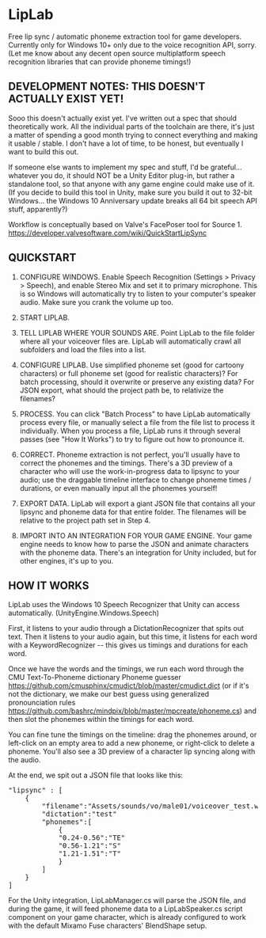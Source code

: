 # LipLab

Free lip sync / automatic phoneme extraction tool for game developers. Currently only for Windows 10+ only due to the voice recognition API, sorry. (Let me know about any decent open source multiplatform speech recognition libraries that can provide phoneme timings!)

## DEVELOPMENT NOTES: THIS DOESN'T ACTUALLY EXIST YET!

Sooo this doesn't actually exist yet. I've written out a spec that should theoretically work. All the individual parts of the toolchain are there, it's just a matter of spending a good month trying to connect everything and making it usable / stable. I don't have a lot of time, to be honest, but eventually I want to build this out. 

If someone else wants to implement my spec and stuff, I'd be grateful... whatever you do, it should NOT be a Unity Editor plug-in, but rather a standalone tool, so that anyone with any game engine could make use of it. (If you decide to build this tool in Unity, make sure you build it out to 32-bit Windows... the Windows 10 Anniversary update breaks all 64 bit speech API stuff, apparently?)

Workflow is conceptually based on Valve's FacePoser tool for Source 1. https://developer.valvesoftware.com/wiki/QuickStartLipSync

## QUICKSTART

1. CONFIGURE WINDOWS. Enable Speech Recognition (Settings > Privacy > Speech), and enable Stereo Mix and set it to primary microphone. This is so Windows will automatically try to listen to your computer's speaker audio. Make sure you crank the volume up too.

2. START LIPLAB.

3. TELL LIPLAB WHERE YOUR SOUNDS ARE. Point LipLab to the file folder where all your voiceover files are. LipLab will automatically crawl all subfolders and load the files into a list.

4. CONFIGURE LIPLAB. Use simplified phoneme set (good for cartoony characters) or full phoneme set (good for realistic characters)? For batch processing, should it overwrite or preserve any existing data? For JSON export, what should the project path be, to relativize the filenames?

5. PROCESS. You can click "Batch Process" to have LipLab automatically process every file, or manually select a file from the file list to process it individually. When you process a file, LipLab runs it through several passes (see "How It Works") to try to figure out how to pronounce it.

6. CORRECT. Phoneme extraction is not perfect, you'll usually have to correct the phonemes and the timings. There's a 3D preview of a character who will use the work-in-progress data to lipsync to your audio; use the draggable timeline interface to change phoneme times / durations, or even manually input all the phonemes yourself!

7. EXPORT DATA. LipLab will export a giant JSON file that contains all your lipsync and phoneme data for that entire folder. The filenames will be relative to the project path set in Step 4.

8. IMPORT INTO AN INTEGRATION FOR YOUR GAME ENGINE. Your game engine needs to know how to parse the JSON and animate characters with the phoneme data. There's an integration for Unity included, but for other engines, it's up to you.


## HOW IT WORKS

LipLab uses the Windows 10 Speech Recognizer that Unity can access automatically. (UnityEngine.Windows.Speech)

First, it listens to your audio through a DictationRecognizer that spits out text. Then it listens to your audio again, but this time, it listens for each word with a KeywordRecognizer -- this gives us timings and durations for each word.

Once we have the words and the timings, we run each word through the CMU Text-To-Phoneme dictionary Phoneme guesser https://github.com/cmusphinx/cmudict/blob/master/cmudict.dict (or if it's not the dictionary, we make our best guess using generalized pronounciation rules https://github.com/bashrc/mindpix/blob/master/mpcreate/phoneme.cs) and then slot the phonemes within the timings for each word.

You can fine tune the timings on the timeline: drag the phonemes around, or left-click on an empty area to add a new phoneme, or right-click to delete a phoneme. You'll also see a 3D preview of a character lip syncing along with the audio. 

At the end, we spit out a JSON file that looks like this:

<pre>"lipsync" : [
	{
		"filename":"Assets/sounds/vo/male01/voiceover_test.wav"
		"dictation":"test"
		"phonemes":[
			{
			"0.24-0.56":"TE"
			"0.56-1.21":"S"
			"1.21-1.51":"T"
			}
		]
	}
]</pre>

For the Unity integration, LipLabManager.cs will parse the JSON file, and during the game, it will feed phoneme data to a LipLabSpeaker.cs script component on your game character, which is already configured to work with the default Mixamo Fuse characters' BlendShape setup.
